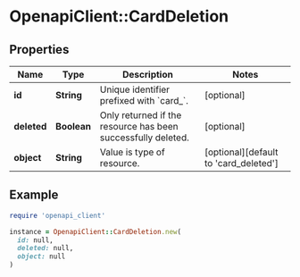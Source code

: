 # OpenapiClient::CardDeletion

## Properties

| Name | Type | Description | Notes |
| ---- | ---- | ----------- | ----- |
| **id** | **String** | Unique identifier prefixed with &#x60;card_&#x60;. | [optional] |
| **deleted** | **Boolean** | Only returned if the resource has been successfully deleted. | [optional] |
| **object** | **String** | Value is type of resource. | [optional][default to &#39;card_deleted&#39;] |

## Example

```ruby
require 'openapi_client'

instance = OpenapiClient::CardDeletion.new(
  id: null,
  deleted: null,
  object: null
)
```

